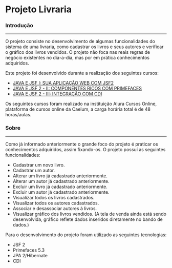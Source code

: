 # Projeto Livraria

### Introdução
------------------
O projeto consiste no desenvolvimento de algumas funcionalidades do sistema de uma livraria, como cadastrar os livros e seus autores e verificar o gráfico dos livros vendidos. O projeto não foca nas reais regras de negócio existentes no dia-a-dia, mas por em prática conhecimentos adquiridos.

Este projeto foi desenvolvido durante a realização dos seguintes cursos: 
 - [JAVA E JSF I: SUA APLICAÇÃO WEB COM JSF2](https://www.alura.com.br/curso-online-jsf)
 - [JAVA E JSF 2 - II: COMPONENTES RICOS COM PRIMEFACES](https://www.alura.com.br/curso-online-jsf-primefaces)
 - [JAVA E JSF 2 - III: INTEGRAÇÃO COM CDI](https://www.alura.com.br/curso-online-jsf-cdi)

Os seguintes cursos foram realizado na instituição Alura Cursos Online, plataforma de cursos online da Caelum, a carga horária total é de 48 horas/aulas.

### Sobre 
------------------
Como já informado anteriormente o grande foco do projeto é praticar os conhecimentos adquiridos, assim fixando-os. O projeto possuí as seguintes funcionalidades: 
 * Cadastrar um novo livro.
 * Cadastrar um autor.
 * Alterar um livro já cadastrado anteriormente.
 * Alterar um autor já cadastrado anteriormente.
 * Excluir um livro já cadastrado anteriormente.
 * Excluir um autor já cadastrado anteriormente. 
 * Visualizar todos os livros cadastrados.
 * Visualizar todos os autores cadastrados.
 * Associar e desassociar autores à livros.
 * Visualizar gráfico dos livros vendidos. (A tela de venda ainda está sendo desenvolvida, gráfico reflete dados inseridos diretamente no bando de dados.)
  
 
Para o desenvolvimento do projeto foram utilizado as seguintes tecnologias: 
 - JSF 2
 - Primefaces 5.3
 - JPA 2/Hibernate
 - CDI
